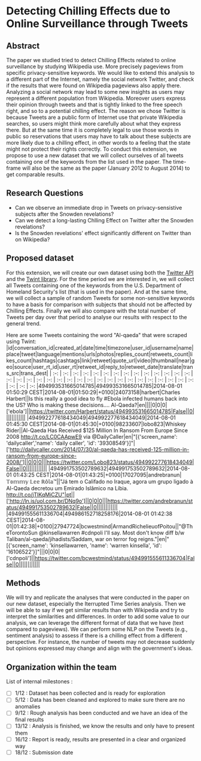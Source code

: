 # Detecting Chilling Effects due to Online Surveillance through Tweets
## Abstract  
The paper we studied tried to detect Chilling Effects related to online surveillance by studying Wikipedia use. More precisely pageviews from specific privacy-sensitive keywords. We would like to extend this analysis to a different part of the Internet, namely the social network Twitter, and check if the results that were found on Wikipedia pageviews also apply there. Analyzing a social network may lead to some new insights as users may represent a different population from Wikipedia. Moreover users express their opinion through tweets and that is tightly linked to the free speech right, and so to a potential chilling effect. The reason we chose Twitter is because Tweets are a public form of Internet use that private Wikipedia searches, so users might think more carefully about what they express there. But at the same time it is completely legal to use those words in public so reservations that users may have to talk about these subjects are more likely due to a chilling effect, in other words to a feeling that the state might not protect their rights correctly.
To conduct this extension, we propose to use a new dataset that we will collect ourselves of all tweets containing one of the keywords from the list used in the paper. The time-frame will also be the same as the paper (January 2012 to August 2014) to get comparable results.

## Research Questions  
* Can we observe an immediate drop in Tweets on privacy-sensistive subjects after the Snowden revelations?
* Can we detect a long-lasting Chlling Effect on Twitter after the Snowden revelations?
* Is the Snowden revelations' effect significantly different on Twitter than on Wikipedia?

## Proposed dataset  
For this extension, we will create our own dataset using both the [Twitter API](https://developer.twitter.com/en/docs/twitter-api) and the [Twint library](https://github.com/twintproject/twint). For the time period we are interested in, we will collect all Tweets containing one of the keywords from the U.S. Department of Homeland Security's list (that is used in the paper). And at the same time, we will collect a sample of random Tweets for some non-sensitive keywords to have a basis for comparison with subjects that should not be affected by Chilling Effects. Finally we will also compare with the total number of Tweets per day over that period to analyse our results with respect to the general trend.

Here are some Tweets containing the word "Al-qaeda" that were scraped using Twint:
|id|conversation_id|created_at|date|time|timezone|user_id|username|name|place|tweet|language|mentions|urls|photos|replies_count|retweets_count|likes_count|hashtags|cashtags|link|retweet|quote_url|video|thumbnail|near|geo|source|user_rt_id|user_rt|retweet_id|reply_to|retweet_date|translate|trans_src|trans_dest|
| :-: | :-: | :-: | :-: | :-: | :-: | :-: | :-: | :-: | :-: | :-: | :-: | :-: | :-: | :-: | :-: | :-: | :-: | :-: | :-: | :-: | :-: | :-: | :-: | :-: | :-: | :-: | :-: | :-: | :-: | :-: | :-: | :-: | :-: | :-: | :-: 
|494993531665014785|494993531665014785|2014-08-01 01:50:29 CEST|2014-08-01|01:50:29|+0100|24073158|harbert|Charles Harbert||Is this really a good idea to fly #Ebola infected humans back into the US? Who is making these decisions.... Al-Qaeda?|en||||0|0|0|['ebola']||https://twitter.com/Harbert/status/494993531665014785|False||0||||||||||||
|494992277618434049|494992277618434049|2014-08-01 01:45:30 CEST|2014-08-01|01:45:30|+0100|98233607|lobo823|Whiskey Rider||Al-Qaeda Has Received $125 Million In Ransom From Europe Since 2008  http://t.co/LC0CAApwE9 via @DailyCaller|en|"[{'screen_name': 'dailycaller','name': 'daily caller', 'id': '39308549'}]"|['http://dailycaller.com/2014/07/30/al-qaeda-has-received-125-million-in-ransom-from-europe-since-2008/']||0|0|0|||https://twitter.com/Lobo823/status/494992277618434049|False||0||||||||||||
|494991753502789632|494991753502789632|2014-08-01 01:43:25 CEST|2014-08-01|01:43:25|+0100|17027095|andrebranun|𝕋𝕠𝕞𝕞𝕪 𝕃𝕖𝕖 ℝô𝕝𝕒™||"Já tem o Califado no Iraque, agora um grupo ligado à Al-Qaeda decretou um Emirado Islâmico na Líbia.  http://t.co/jTIKqMiCZU"|pt||['http://ln.is/uol.com.br/DNq9o']||0|0|0|||https://twitter.com/andrebranun/status/494991753502789632|False||0||||||||||||
|494991555611336704|494986152718258176|2014-08-01 01:42:38 CEST|2014-08-01|01:42:38|+0100|27947724|bcwestmind|ArmandRichelieuofPoitou||"@TheTorontoSun @kinsellawarren #cdnpoli I'll say. Most don't know diff b/w Taliban/al-qaeda/jihadists/Saddam, war on terror fog reigns."|en|"[{'screen_name': 'kinsellawarren, 'name': 'warren kinsella', 'id': '16106522'}]"|||0|0|0|['cdnpoli']||https://twitter.com/bcwestmind/status/494991555611336704|False||0||||||||||||



## Methods  
We will try and replicate the analyses that were conducted in the paper on our new dataset, especially the Iterrupted Time Series analysis. Then we will be able to say if we get similar results than with Wikipedia and try to interpret the similarities and differences. In order to add some value to our analysis, we can leverage the different format of data that we have (text compared to pageviews). We can perform some NLP on the Tweets (e.g., sentiment analysis) to assess if there is a chilling effect from a different perspective. For instance, the number of tweets may not decrease suddenly but opinions expressed may change and align with the government's ideas.

## Organization within the team  
List of internal milestones :
- [ ] 1/12 : Dataset has been collected and is ready for exploration
- [ ] 5/12 : Data has been cleaned and explored to make sure there are no anomalies
- [ ] 9/12 : Rough analysis has been conducted and we have an idea of the final results
- [ ] 13/12 : Analysis is finished, we know the results and only have to present them
- [ ] 16/12 : Report is ready, results are presented in a clear and organized way
- [ ] 18/12 : Submission date
